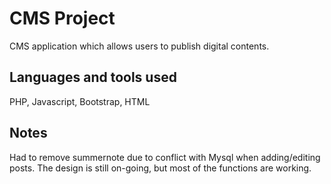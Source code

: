 # CMS Project

CMS application which allows users to publish digital contents.

## Languages and tools used

PHP, Javascript, Bootstrap, HTML

## Notes

Had to remove summernote due to conflict with Mysql when adding/editing posts.
The design is still on-going, but most of the functions are working.

